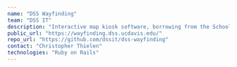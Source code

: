 ```yaml
---
name: "DSS Wayfinding"
team: "DSS IT"
description: "Interactive map kiosk software, borrowing from the School of Law's project."
public_url: "https://wayfinding.dss.ucdavis.edu/"
repo_url: "https://github.com/dssit/dss-wayfinding"
contact: "Christopher Thielen"
technologies: "Ruby on Rails"
---
```

